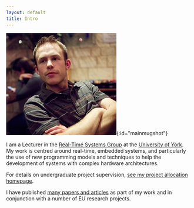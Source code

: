 ```yaml
---
layout: default
title: Intro
---
```


![Photo of Ian Gray](assets/images/me.jpg){:id="mainmugshot"}

I am a Lecturer in the [Real-Time Systems Group](http://www.cs.york.ac.uk/rts/) at the [University of York](http://www.york.ac.uk/). My work is centred around real-time, embedded systems, and particularly the use of new programming models and techniques to help the development of systems with complex hardware architectures.

For details on undergraduate project supervision, [see my project allocation homepage](https://www.cs.york.ac.uk/projects/allocation/supervisor/iang/).

I have published [many papers and articles](publications.html) as part of my work and in conjunction with a number of EU research projects.
